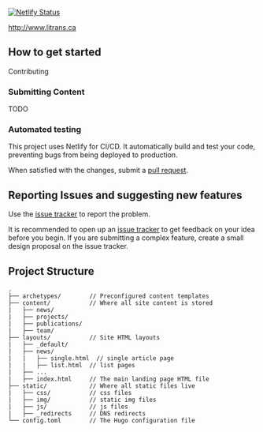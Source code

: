 [![Netlify Status](https://api.netlify.com/api/v1/badges/0684d8bc-6974-49d0-a91d-5497fc2f76c0/deploy-status)](https://app.netlify.com/sites/litrans/deploys)

http://www.litrans.ca

## How to get started

Contributing

### Submitting Content

TODO

### Automated testing

This project uses Netlify for CI/CD. It automatically build and test your code, preventing bugs from being deployed to production. 

When satisfied with the changes, submit a [pull request](https://github.com/LITrans/litrans_web/compare).

## Reporting Issues and suggesting new features

Use the [issue tracker](https://github.com/LITrans/litrans_web/issues) to report the problem. 

It is recommended to open up an [issue tracker](https://github.com/LITrans/litrans_web/issues) to get feedback on your idea before you begin. If you are submitting a complex feature, create a small design proposal on the issue tracker.

## Project Structure
```
.
├── archetypes/        // Preconfigured content templates
├── content/           // Where all site content is stored 
|   ├── news/
|   ├── projects/
|   ├── publications/
|   ├── team/
├── layouts/           // Site HTML layouts 
|   ├── _default/
|   ├── news/
|   |   ├── single.html  // single article page
|   |   ├── list.html  // list pages
|   ├── ...
|   ├── index.html     // The main landing page HTML file
├── static/            // Where all static files live
|   ├── css/           // css files
|   ├── img/           // static img files
|   ├── js/            // js files
|   ├── _redirects     // DNS redirects
└── config.toml        // The Hugo configuration file
```

